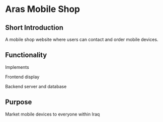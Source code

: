 # Aras Mobile Shop 
## Short Introduction 
A mobile shop website where users can contact and order mobile devices. 

## Functionality 
Implements 

Frontend display

Backend server and database

## Purpose 
Market mobile devices to everyone within Iraq 
